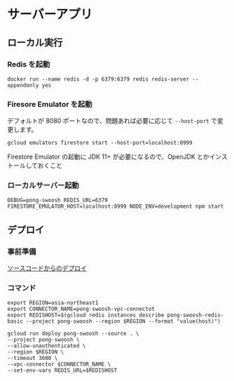 # サーバーアプリ

## ローカル実行

### Redis を起動

```
docker run --name redis -d -p 6379:6379 redis redis-server --appendonly yes
```

### Firesore Emulator を起動

デフォルトが 8080 ポートなので、問題あれば必要に応じて `--host-port` で変更します。

```
gcloud emulators firestore start --host-port=localhost:8999
```

Firestore Emulator の起動に JDK 11+ が必要になるので、OpenJDK とかインストールしておくこと

### ローカルサーバー起動

```
DEBUG=pong-swoosh REDIS_URL=6379 FIRESTORE_EMULATOR_HOST=localhost:8999 NODE_ENV=development npm start
```

## デプロイ

### 事前準備

[ソースコードからのデプロイ](https://cloud.google.com/run/docs/deploying-source-code?hl=ja)

### コマンド

```
export REGION=asia-northeast1
export CONNECTOR_NAME=pong-swoosh-vpc-connectot
export REDISHOST=$(gcloud redis instances describe pong-swoosh-redis-basic --project pong-swoosh --region $REGION --format "value(host)")

gcloud run deploy pong-swoosh --source . \
--project pong-swoosh \
--allow-unauthenticated \
--region $REGION \
--timeout 3600 \
--vpc-connector $CONNECTOR_NAME \
--set-env-vars REDIS_URL=$REDISHOST
```
